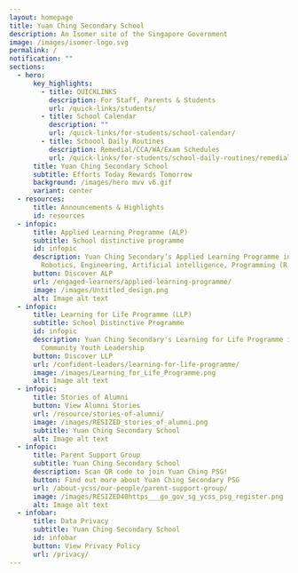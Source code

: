 ```yaml
---
layout: homepage
title: Yuan Ching Secondary School
description: An Isomer site of the Singapore Government
image: /images/isomer-logo.svg
permalink: /
notification: ""
sections:
  - hero:
      key_highlights:
        - title: QUICKLINKS
          description: For Staff, Parents & Students
          url: /quick-links/students/
        - title: School Calendar
          description: ""
          url: /quick-links/for-students/school-calendar/
        - title: Schoool Daily Routines
          description: Remedial/CCA/WA/Exam Schedules
          url: /quick-links/for-students/school-daily-routines/remedials-and-cca-schedule/
      title: Yuan Ching Secondary School
      subtitle: Efforts Today Rewards Tomorrow
      background: /images/hero mvv v6.gif
      variant: center
  - resources:
      title: Announcements & Highlights
      id: resources
  - infopic:
      title: Applied Learning Programme (ALP)
      subtitle: School distinctive programme
      id: infopic
      description: Yuan Ching Secondary’s Applied Learning Programme in STEM -
        Robotics, Engineering, Artificial intelligence, Programming (R.E.A.P)
      button: Discover ALP
      url: /engaged-learners/applied-learning-programme/
      image: /images/Untitled_design.png
      alt: Image alt text
  - infopic:
      title: Learning for Life Programme (LLP)
      subtitle: School Distinctive Programme
      id: infopic
      description: Yuan Ching Secondary's Learning for Life Programme in Leadership -
        Community Youth Leadership
      button: Discover LLP
      url: /confident-leaders/learning-for-life-programme/
      image: /images/Learning_for_Life_Programme.png
      alt: Image alt text
  - infopic:
      title: Stories of Alumni
      button: View Alumni Stories
      url: /resource/stories-of-alumni/
      image: /images/RESIZED_stories_of_alumni.png
      subtitle: Yuan Ching Secondary School
      alt: Image alt text
  - infopic:
      title: Parent Support Group
      subtitle: Yuan Ching Secondary School
      description: Scan QR code to join Yuan Ching PSG!
      button: Find out more about Yuan Ching Secondary PSG
      url: /about-ycss/our-people/parent-support-group/
      image: /images/RESIZED40https___go_gov_sg_ycss_psg_register.png
      alt: Image alt text
  - infobar:
      title: Data Privacy
      subtitle: Yuan Ching Secondary School
      id: infobar
      button: View Privacy Policy
      url: /privacy/
---
```

